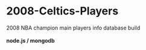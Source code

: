 # 2008-Celtics-Players
2008 NBA champion main players info database build<br><br><b>node.js / mongodb</b>
